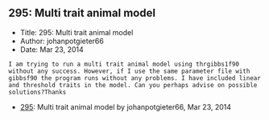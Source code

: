 ## 295: Multi trait animal model

- Title: 295: Multi trait animal model
- Author: johanpotgieter66
- Date: Mar 23, 2014

```
I am trying to run a multi trait animal model using thrgibbs1f90 without any success. However, if I use the same parameter file with gibbsf90 the program runs without any problems. I have included linear and threshold traits in the model. Can you perhaps advise on possible solutions?Thanks
```

- [295](0295.md): Multi trait animal model by johanpotgieter66, Mar 23, 2014
